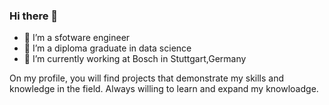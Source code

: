 ### Hi there 👋
- 🔭 I’m a sfotware engineer
- 🌱 I’m a diploma graduate in  data science
- 🌱 I’m currently working at Bosch in Stuttgart,Germany 
  
On my profile, you will find projects that demonstrate my skills and knowledge in the field.
Always willing to learn and expand my knowloadge.

<!--
**HamzaManai/HamzaManai** is a ✨ _special_ ✨ repository because its `README.md` (this file) appears on your GitHub profile.

Here are some ideas to get you started:

- 🔭 I’m currently working on ...
- 🌱 I’m currently learning ...
- 👯 I’m looking to collaborate on ...
- 🤔 I’m looking for help with ...
- 💬 Ask me about ...
- 📫 How to reach me: ...
- 😄 Pronouns: ...
- ⚡ Fun fact: ...
-->
